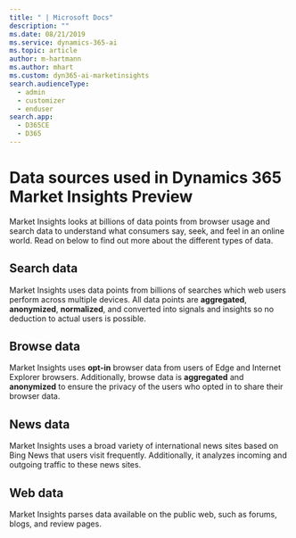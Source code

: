 ```yaml
---
title: " | Microsoft Docs"
description: ""
ms.date: 08/21/2019
ms.service: dynamics-365-ai
ms.topic: article
author: m-hartmann
ms.author: mhart
ms.custom: dyn365-ai-marketinsights
search.audienceType: 
  - admin
  - customizer
  - enduser
search.app: 
  - D365CE
  - D365
---
```


# Data sources used in Dynamics 365 Market Insights Preview

Market Insights looks at billions of data points from browser usage and search data to understand what consumers say, seek, and feel in an online world. Read on below to find out more about the different types of data.

## Search data

Market Insights uses data points from billions of searches which web users perform across multiple devices. All data points are **aggregated**, **anonymized**, **normalized**, and converted into signals and insights so no deduction to actual users is possible.

## Browse data

Market Insights uses **opt-in** browser data from users of Edge and Internet Explorer browsers. Additionally, browse data is **aggregated** and **anonymized** to ensure the privacy of the users who opted in to share their browser data.

## News data

Market Insights uses a broad variety of international news sites based on Bing News that users visit frequently. Additionally, it analyzes incoming and outgoing traffic to these news sites.

## Web data

Market Insights parses data available on the public web, such as forums, blogs, and review pages.
